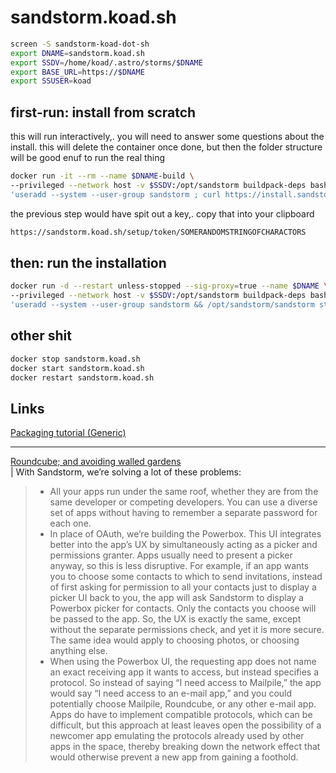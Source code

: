
# sandstorm.koad.sh

```bash
screen -S sandstorm-koad-dot-sh
export DNAME=sandstorm.koad.sh
export SSDV=/home/koad/.astro/storms/$DNAME
export BASE_URL=https://$DNAME
export SSUSER=koad
```

## first-run: install from scratch

this will run interactively,. you will need to answer some questions about the install.
this will delete the container once done, but then the folder structure will be good enuf to run the real thing 
```bash
docker run -it --rm --name $DNAME-build \
--privileged --network host -v $SSDV:/opt/sandstorm buildpack-deps bash -c \
'useradd --system --user-group sandstorm ; curl https://install.sandstorm.io/ > install.sh && REPORT=no BASE_URL=$BASE_URL OVERRIDE_SANDSTORM_DEFAULT_SERVER_USER=$SSUSER bash install.sh'
```

the previous step would have spit out a key,. copy that into your clipboard
```bash
https://sandstorm.koad.sh/setup/token/SOMERANDOMSTRINGOFCHARACTORS
```

## then: run the installation
```bash
docker run -d --restart unless-stopped --sig-proxy=true --name $DNAME \
--privileged --network host -v $SSDV:/opt/sandstorm buildpack-deps bash -c \
'useradd --system --user-group sandstorm && /opt/sandstorm/sandstorm start && tail -f /opt/sandstorm/var/log/sandstorm.log & sleep infinity'
```


## other shit

```bash
docker stop sandstorm.koad.sh
docker start sandstorm.koad.sh
docker restart sandstorm.koad.sh
```

## Links
[Packaging tutorial (Generic)](https://docs.sandstorm.io/en/latest/vagrant-spk/packaging-tutorial/)


---
[Roundcube; and avoiding walled gardens](https://sandstorm.io/news/2014-08-11-roundcube)  
| With Sandstorm, we’re solving a lot of these problems:  
> - All your apps run under the same roof, whether they are from the same developer or competing developers. You can use a diverse set of apps without having to remember a separate password for each one.  
> - In place of OAuth, we’re building the Powerbox. This UI integrates better into the app’s UX by simultaneously acting as a picker and permissions granter. Apps usually need to present a picker anyway, so this is less disruptive. For example, if an app wants you to choose some contacts to which to send invitations, instead of first asking for permission to all your contacts just to display a picker UI back to you, the app will ask Sandstorm to display a Powerbox picker for contacts. Only the contacts you choose will be passed to the app. So, the UX is exactly the same, except without the separate permissions check, and yet it is more secure. The same idea would apply to choosing photos, or choosing anything else.  
> - When using the Powerbox UI, the requesting app does not name an exact receiving app it wants to access, but instead specifies a protocol. So instead of saying “I need access to Mailpile,” the app would say “I need access to an e-mail app,” and you could potentially choose Mailpile, Roundcube, or any other e-mail app. Apps do have to implement compatible protocols, which can be difficult, but this approach at least leaves open the possibility of a newcomer app emulating the protocols already used by other apps in the space, thereby breaking down the network effect that would otherwise prevent a new app from gaining a foothold.  
